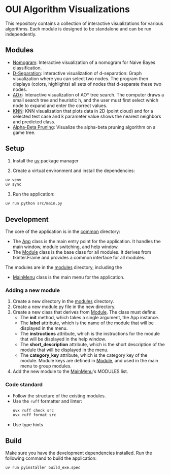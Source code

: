 # OUI Algorithm Visualizations

This repository contains a collection of interactive visualizations for various algorithms. Each module is designed to be standalone and can be run independently.

## Modules

- [Nomogram](src/modules/nomogram): Interactive visualization of a nomogram for Naive Bayes classification.
- [D-Separation](src/modules/d_separation): Interactive visualization of d-separation: Graph visualization where you can select two nodes. The program then displays (colors, highlights) all sets of nodes that d-separate these two nodes.
- [AO\*](src/modules/ao_star): Interactive visualization of AO\* tree search. The computer draws a small search tree and heuristic h, and the user must first select which node to expand and enter the correct values.
- [KNN](src/modules/knn): KNN visualization that plots data in 2D (point cloud) and for a selected test case and k parameter value shows the nearest neighbors and predicted class.
- [Alpha-Beta Pruning](src/modules/ab_pruning): Visualize the alpha-beta pruning algorithm on a game tree.

## Setup

1. Install the [uv](https://docs.astral.sh/uv/) package manager

2. Create a virtual environment and install the dependencies:

```bash
uv venv
uv sync
```

3. Run the application:

```bash
uv run python src/main.py
```

## Development

The core of the application is in the [common](src/common) directory:

- The [App](src/common/app.py) class is the main entry point for the application. It handles the main window, module switching, and help window.
- The [Module](src/common/module.py) class is the base class for all modules. It derives from tkinter.Frame and provides a common interface for all modules.

The modules are in the [modules](src/modules) directory, including the

- [MainMenu](src/common/main_menu.py) class is the main menu for the application.

### Adding a new module

1. Create a new directory in the [modules](src/modules) directory.
2. Create a new module.py file in the new directory.
3. Create a new class that derives from [Module](src/common/module.py). The class must define:
   - The **init** method, which takes a single argument, the App instance.
   - The **label** attribute, which is the name of the module that will be displayed in the menu.
   - The **instructions** attribute, which is the instructions for the module that will be displayed in the help window.
   - The **short_description** attribute, which is the short description of the module that will be displayed in the menu.
   - The **category_key** attribute, which is the category key of the module. Module keys are defined in [Module](src/common/module.py), and used in the main menu to group modules.
4. Add the new module to the [MainMenu](src/common/main_menu.py)'s MODULES list.

### Code standard

- Follow the structure of the existing modules.
- Use the `ruff` formatter and linter:
  ```bash
  uvx ruff check src
  uvx ruff format src
  ```
- Use type hints

## Build

Make sure you have the development dependencies installed.
Run the following command to build the application:

```bash
uv run pyinstaller build_exe.spec
```
